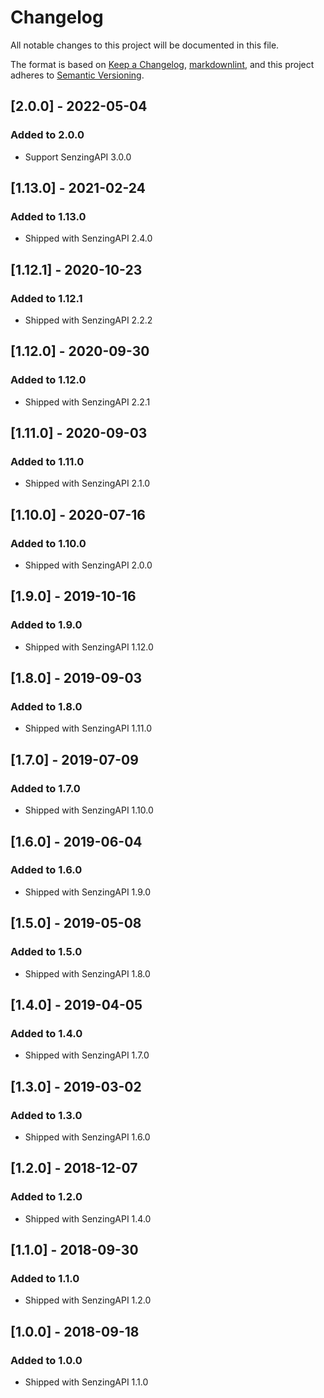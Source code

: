 # Changelog

All notable changes to this project will be documented in this file.

The format is based on [Keep a Changelog](https://keepachangelog.com/en/1.0.0/),
[markdownlint](https://dlaa.me/markdownlint/),
and this project adheres to [Semantic Versioning](https://semver.org/spec/v2.0.0.html).

## [2.0.0] - 2022-05-04

### Added to 2.0.0

- Support SenzingAPI 3.0.0

## [1.13.0] - 2021-02-24

### Added to 1.13.0

- Shipped with SenzingAPI 2.4.0

## [1.12.1] - 2020-10-23

### Added to 1.12.1

- Shipped with SenzingAPI 2.2.2

## [1.12.0] - 2020-09-30

### Added to 1.12.0

- Shipped with SenzingAPI 2.2.1

## [1.11.0] - 2020-09-03

### Added to 1.11.0

- Shipped with SenzingAPI 2.1.0

## [1.10.0] - 2020-07-16

### Added to 1.10.0

- Shipped with SenzingAPI 2.0.0

## [1.9.0] - 2019-10-16

### Added to 1.9.0

- Shipped with SenzingAPI 1.12.0

## [1.8.0] - 2019-09-03

### Added to 1.8.0

- Shipped with SenzingAPI 1.11.0

## [1.7.0] - 2019-07-09

### Added to 1.7.0

- Shipped with SenzingAPI 1.10.0

## [1.6.0] - 2019-06-04

### Added to 1.6.0

- Shipped with SenzingAPI 1.9.0

## [1.5.0] - 2019-05-08

### Added to 1.5.0

- Shipped with SenzingAPI 1.8.0

## [1.4.0] - 2019-04-05

### Added to 1.4.0

- Shipped with SenzingAPI 1.7.0

## [1.3.0] - 2019-03-02

### Added to 1.3.0

- Shipped with SenzingAPI 1.6.0

## [1.2.0] - 2018-12-07

### Added to 1.2.0

- Shipped with SenzingAPI 1.4.0

## [1.1.0] - 2018-09-30

### Added to 1.1.0

- Shipped with SenzingAPI 1.2.0

## [1.0.0] - 2018-09-18

### Added to 1.0.0

- Shipped with SenzingAPI 1.1.0
